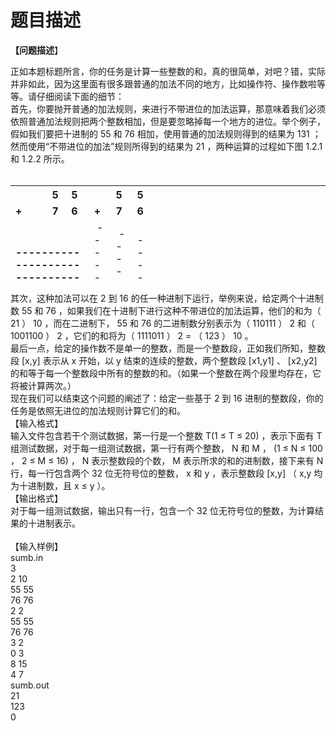 # 题目描述


<p><b>【问题描述</b>】</p>
<div>正如本题标题所言，你的任务是计算一些整数的和，真的很简单，对吧？错，实际并非如此，因为这里面有很多跟普通的加法不同的地方，比如操作符、操作数啦等等。请仔细阅读下面的细节： <br/>
首先，你要抛开普通的加法规则，来进行不带进位的加法运算，那意味着我们必须依照普通加法规则把两个整数相加，但是要忽略掉每一个地方的进位。举个例子，假如我们要把十进制的 55 和 76 相加，使用普通的加法规则得到的结果为 131 ；然而使用“不带进位的加法”规则所得到的结果为 21 ，两种运算的过程如下图 1.2.1 和 1.2.2 所示。 <br/>
 </div>
<table border="0" width="608" height="154">
    <tbody>
        <tr>
            <th width="28" scope="col"> </th>
            <th width="27" scope="col"> </th>
            <th width="35" scope="col">
            <div align="left"><strong>5</strong></div>
            </th>
            <th width="70" scope="col">
            <div align="left"><strong>5</strong></div>
            </th>
            <th width="39" scope="col">
            <div align="left"> </div>
            </th>
            <th width="33" scope="col">
            <div align="left"><strong>5</strong></div>
            </th>
            <th width="27" scope="col">
            <div align="left"><strong>5</strong> </div>
            </th>
            <th width="7" scope="col"> </th>
            <th width="17" scope="col"> </th>
            <th width="17" scope="col"> </th>
            <th width="17" scope="col"> </th>
            <th width="17" scope="col"> </th>
            <th width="26" scope="col"> </th>
        </tr>
        <tr>
            <td><strong>+</strong></td>
            <td> </td>
            <td>
            <div align="left"><strong>7</strong></div>
            </td>
            <td>
            <div align="left"><strong>6</strong></div>
            </td>
            <td>
            <div align="left"><strong>+</strong></div>
            </td>
            <td>
            <div align="left"><strong>7</strong></div>
            </td>
            <td>
            <div align="left"><strong>6</strong></div>
            </td>
            <td> </td>
            <td> </td>
            <td> </td>
            <td> </td>
            <td> </td>
            <td> </td>
            <td> </td>
        </tr>
        <tr>
            <td colspan="4"><strong>-------------------------------</strong></td>
            <td> --------</td>
            <td> -------</td>
            <td>------ </td>
            <td> </td>
            <td> </td>
            <td> </td>
            <td colspan="4"> </td>
            <td> </td>
            <td> </td>
            <td> </td>
            <td> </td>
            <td> </td>
            <td> </td>
        </tr>
        <tr>
            <td> </td>
            <td> </td>
            <td><strong>1</strong></td>
            <td><strong>1</strong></td>
            <td> </td>
            <td> </td>
            <td> 1</td>
            <td> </td>
            <td> </td>
            <td> </td>
            <td> </td>
            <td> </td>
            <td> </td>
            <td> </td>
            <td> </td>
            <td> </td>
            <td> </td>
            <td> </td>
            <td> </td>
            <td> </td>
        </tr>
        <tr>
            <td><strong>+</strong></td>
            <td><strong>1</strong></td>
            <td><strong>2</strong></td>
            <td> </td>
            <td> +</td>
            <td> 2</td>
            <td> </td>
            <td> </td>
            <td> </td>
            <td> </td>
            <td> </td>
            <td> </td>
            <td> </td>
            <td> </td>
            <td> </td>
            <td> </td>
            <td> </td>
            <td> </td>
            <td> </td>
            <td> </td>
        </tr>
        <tr>
            <td colspan="4"><strong>--------------------------------</strong></td>
            <td> --------</td>
            <td> -------</td>
            <td>------</td>
            <td> </td>
            <td> </td>
            <td> </td>
            <td colspan="4"> </td>
            <td> </td>
            <td> </td>
            <td> </td>
            <td> </td>
            <td> </td>
            <td> </td>
        </tr>
        <tr>
            <td> </td>
            <td><strong>1</strong></td>
            <td><strong>3</strong></td>
            <td><strong>1</strong></td>
            <td> </td>
            <td> 2</td>
            <td> 1</td>
            <td> </td>
            <td> </td>
            <td> </td>
            <td> </td>
            <td> </td>
            <td> </td>
            <td> </td>
            <td> </td>
            <td> </td>
            <td> </td>
            <td> </td>
            <td> </td>
            <td> </td>
        </tr>
        <tr>
            <td colspan="10">1．2．1 Usual Addition Figure</td>
            <td colspan="10">1．2．2 No Carry Addition</td>
        </tr>
    </tbody>
</table>
<div>其次，这种加法可以在 2 到 16 的任一种进制下运行，举例来说，给定两个十进制数 55 和 76 ，如果我们在十进制下进行这种不带进位的加法运算，他们的和为（ 21 ） 10 ，而在二进制下， 55 和 76 的二进制数分别表示为（ 110111 ） 2 和（ 1001100 ） 2 ，它们的和将为（ 1111011 ） 2 = （ 123 ） 10 。 <br/>
最后一点，给定的操作数不是单一的整数，而是一个整数段，正如我们所知，整数段 [x,y] 表示从 x 开始，以 y 结束的连续的整数，两个整数段 [x1,y1] 、 [x2,y2] 的和等于每一个整数段中所有的整数的和。（如果一个整数在两个段里均存在，它将被计算两次。） <br/>
现在我们可以结束这个问题的阐述了：给定一些基于 2 到 16 进制的整数段，你的任务是依照无进位的加法规则计算它们的和。</div>
<div>【输入格式】</div>
<div>输入文件包含若干个测试数据，第一行是一个整数 T(1 ≤ T ≤ 20) ，表示下面有 T 组测试数据，对于每一组测试数据，第一行有两个整数， N 和 M ， (1 ≤ N ≤ 100 ， 2 ≤ M ≤ 16) ， N 表示整数段的个数， M 表示所求的和的进制数，接下来有 N 行，每一行包含两个 32 位无符号位的整数， x 和 y ，表示整数段 [x,y] （ x,y 均为十进制数，且 x ≤ y ）。</div>
<div>【输出格式】</div>
<div>对于每一组测试数据，输出只有一行，包含一个 32 位无符号位的整数，为计算结果的十进制表示。 <br/>
 </div>
<div>【输入样例】</div>
<div>sumb.in</div>
<div>3 <br/>
2 10 <br/>
55 55 <br/>
76 76 <br/>
2 2 <br/>
55 55 <br/>
76 76 <br/>
3 2 <br/>
0 3 <br/>
8 15 <br/>
4 7</div>
<div><span>sumb.out</span></div>
<div><span>21 <br/>
123 <br/>
0 </span></div>
<p> </p>
